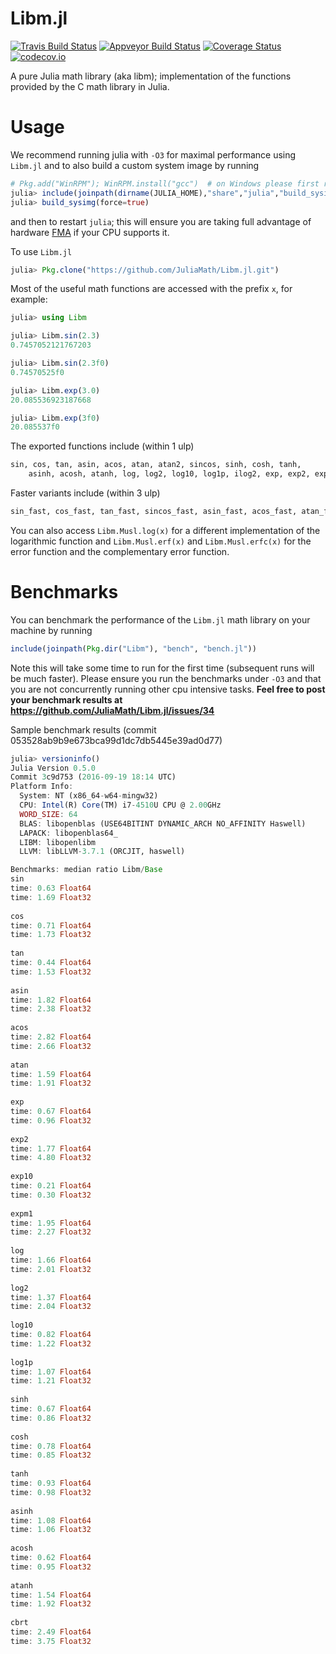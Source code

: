 # Libm.jl

[![Travis Build Status](https://travis-ci.org/JuliaMath/Libm.jl.svg?branch=master)](https://travis-ci.org/JuliaMath/Libm.jl)
[![Appveyor Build Status](https://ci.appveyor.com/api/projects/status/307l6b799amrpvks/branch/master?svg=true)](https://ci.appveyor.com/project/simonbyrne/libm-jl/branch/master)
[![Coverage Status](https://coveralls.io/repos/JuliaMath/Libm.jl/badge.svg?branch=master&service=github)](https://coveralls.io/github/JuliaMath/Libm.jl?branch=master)
[![codecov.io](http://codecov.io/github/JuliaMath/Libm.jl/coverage.svg?branch=master)](http://codecov.io/github/JuliaMath/Libm.jl?branch=master)

A pure Julia math library (aka libm); implementation of the functions provided by the C math library in Julia.

# Usage

We recommend running julia with `-O3` for maximal performance using `Libm.jl` and to also build a custom system image by running
```julia
# Pkg.add("WinRPM"); WinRPM.install("gcc")  # on Windows please first run this line
julia> include(joinpath(dirname(JULIA_HOME),"share","julia","build_sysimg.jl"))
julia> build_sysimg(force=true)
```
and then to restart `julia`; this will ensure you are taking full advantage of hardware [FMA](https://en.wikipedia.org/wiki/FMA_instruction_set)  if your CPU supports it.


To use  `Libm.jl`
```julia
julia> Pkg.clone("https://github.com/JuliaMath/Libm.jl.git")
```

Most of the useful math functions are accessed with the prefix `x`, for example:
```julia
julia> using Libm

julia> Libm.sin(2.3)
0.7457052121767203

julia> Libm.sin(2.3f0)
0.74570525f0

julia> Libm.exp(3.0)
20.085536923187668

julia> Libm.exp(3f0)
20.085537f0
```

The exported functions include (within 1 ulp)
```julia
sin, cos, tan, asin, acos, atan, atan2, sincos, sinh, cosh, tanh,
    asinh, acosh, atanh, log, log2, log10, log1p, ilog2, exp, exp2, exp10, expm1, ldexp, cbrt, pow
 ```
 Faster variants include (within 3 ulp)

 ```julia
sin_fast, cos_fast, tan_fast, sincos_fast, asin_fast, acos_fast, atan_fast, atan2_fast, log_fast, cbrt_fast
```

You can also access `Libm.Musl.log(x)`  for a different implementation of the logarithmic function and `Libm.Musl.erf(x)` and `Libm.Musl.erfc(x)` for the error function and the complementary error function. 

# Benchmarks

You can benchmark the performance of the `Libm.jl` math library on your machine by running
```julia
include(joinpath(Pkg.dir("Libm"), "bench", "bench.jl"))
```
Note this will take some time to run for the first time (subsequent runs will be much faster). Please ensure you run the benchmarks under `-O3` and that you are not concurrently running other cpu intensive tasks.
**Feel free to post your benchmark results at https://github.com/JuliaMath/Libm.jl/issues/34**

Sample benchmark results (commit 053528ab9b9e673bca99d1dc7db5445e39ad0d77)
```julia
julia> versioninfo()
Julia Version 0.5.0
Commit 3c9d753 (2016-09-19 18:14 UTC)
Platform Info:
  System: NT (x86_64-w64-mingw32)
  CPU: Intel(R) Core(TM) i7-4510U CPU @ 2.00GHz
  WORD_SIZE: 64
  BLAS: libopenblas (USE64BITINT DYNAMIC_ARCH NO_AFFINITY Haswell)
  LAPACK: libopenblas64_
  LIBM: libopenlibm
  LLVM: libLLVM-3.7.1 (ORCJIT, haswell)

Benchmarks: median ratio Libm/Base
sin                
time: 0.63 Float64 
time: 1.69 Float32 
                   
cos                
time: 0.71 Float64 
time: 1.73 Float32 
                   
tan                
time: 0.44 Float64 
time: 1.53 Float32 
                   
asin               
time: 1.82 Float64 
time: 2.38 Float32 
                   
acos               
time: 2.82 Float64 
time: 2.66 Float32 
                   
atan               
time: 1.59 Float64 
time: 1.91 Float32 
                   
exp                
time: 0.67 Float64 
time: 0.96 Float32 
                   
exp2               
time: 1.77 Float64 
time: 4.80 Float32 
                   
exp10              
time: 0.21 Float64 
time: 0.30 Float32 
                   
expm1              
time: 1.95 Float64 
time: 2.27 Float32 
                   
log                
time: 1.66 Float64 
time: 2.01 Float32 
                   
log2               
time: 1.37 Float64 
time: 2.04 Float32 
                   
log10              
time: 0.82 Float64 
time: 1.22 Float32 
                   
log1p              
time: 1.07 Float64 
time: 1.21 Float32 
                   
sinh               
time: 0.67 Float64 
time: 0.86 Float32 
                   
cosh               
time: 0.78 Float64 
time: 0.85 Float32 
                   
tanh               
time: 0.93 Float64 
time: 0.98 Float32 
                   
asinh              
time: 1.08 Float64 
time: 1.06 Float32 
                   
acosh              
time: 0.62 Float64 
time: 0.95 Float32 
                   
atanh              
time: 1.54 Float64 
time: 1.92 Float32 
                   
cbrt               
time: 2.49 Float64 
time: 3.75 Float32 

```

